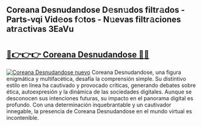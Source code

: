 ## Coreana Desnudandose D𝚎sn𝚞dos filtr𝚊dos - Parts-vqi Vid𝚎os f𝚘tos - N𝚞evas filtr𝚊ciones atr𝚊ctivas 3EaVu

# <h2><a href="http://mb1lv5.tromn.icu/?c=Coreana+Desnudandose">🔗👉👉👉 Coreana Desnudandose 🔗🔗</a></h2>

[![Coreana Desnudandose nuevo](https://i.imgur.com/pEAQMta.gif)](http://mb1lv5.tromn.icu/?c=Coreana+Desnudandose)
Coreana Desnudandose, una figura enigmática y multifacética, desafía la comprensión simple. Su distintivo estilo en línea ha cautivado y provocado críticas, generando debates sobre ética, autoexpresión y la dinámica de las sociedades digitales. Aunque se desconocen sus intenciones futuras, su impacto en el panorama digital es profundo. Con una determinación inquebrantable y un cautivador innegable, la presencia de Coreana Desnudandose en el mundo virtual es incontenible.
